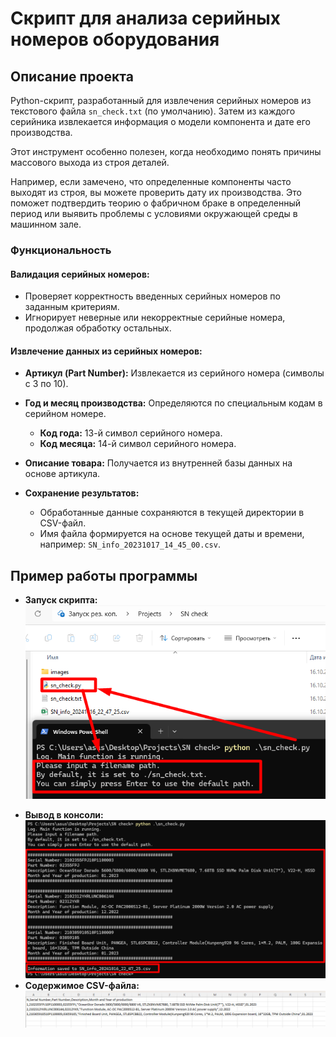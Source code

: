 # Скрипт для анализа серийных номеров оборудования

## Описание проекта

Python-скрипт, разработанный для извлечения серийных номеров из текстового файла `sn_check.txt` (по умолчанию). Затем из каждого серийника извлекается информация о модели компонента и дате его производства.

Этот инструмент особенно полезен, когда необходимо понять причины массового выхода из строя деталей. 

Например, если замечено, что определенные компоненты часто выходят из строя, вы можете проверить дату их производства. Это поможет подтвердить теорию о фабричном браке в определенный период или выявить проблемы с условиями окружающей среды в машинном зале.

### Функциональность

#### Валидация серийных номеров:

- Проверяет корректность введенных серийных номеров по заданным критериям.
- Игнорирует неверные или некорректные серийные номера, продолжая обработку остальных.

#### Извлечение данных из серийных номеров:

- **Артикул (Part Number):** Извлекается из серийного номера (символы с 3 по 10).
- **Год и месяц производства:** Определяются по специальным кодам в серийном номере.
  - **Код года:** 13-й символ серийного номера.
  - **Код месяца:** 14-й символ серийного номера.
- **Описание товара:** Получается из внутренней базы данных на основе артикула.

- **Сохранение результатов:**
    - Обработанные данные сохраняются в текущей директории в CSV-файл.
    - Имя файла формируется на основе текущей даты и времени, например: `SN_info_20231017_14_45_00.csv`.

## Пример работы программы

- **Запуск скрипта:**  
  ![Скриншот запуска скрипта](images/Screenshot_1.png)</p> 
- **Вывод в консоли:**
  ![Скриншот запуска скрипта](images/Screenshot_2.png)
- **Содержимое CSV-файла:**
   ![Скриншот запуска скрипта](images/Screenshot_3.png)
